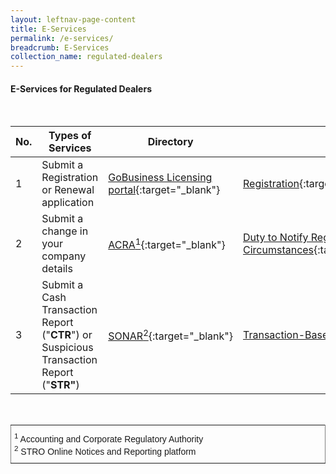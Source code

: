 ```yaml
---
layout: leftnav-page-content
title: E-Services
permalink: /e-services/
breadcrumb: E-Services
collection_name: regulated-dealers
---
```


#### E-Services for Regulated Dealers
<br>

<style>
table th:first-of-type {
    width: 10%;
}
table th:nth-of-type(2) {
    width: 35%;
}
table th:nth-of-type(3) {
    width: 30%;
}
table th:nth-of-type(3) {
width: 25%;
}
</style>

| No. | Types of Services | Directory | Related Pages |
| --- | --- | --- | --- |
| 1 | Submit a Registration or Renewal application | <a href="https://www.gobusiness.gov.sg/licences">GoBusiness Licensing portal</a>{:target="_blank"}  | [Registration](/registration/){:target="_blank"}/[Renewal](/renewal/){:target="_blank"} |
| 2 |Submit a change in your company details | <a href="https://www.bizfile.gov.sg">ACRA<sup>1</sup></a>{:target="_blank"}  | [Duty to Notify Registrar of Change in Particulars and Circumstances](/other-regulatory-requirements/){:target="_blank"} |
| 3 | Submit a Cash Transaction Report ("**CTR**") or Suspicious Transaction Report ("**STR"**) | <a href="https://www.police.gov.sg/sonar">SONAR<sup>2</sup></a>{:target="_blank"}  | [Transaction-Based Requirements](/transaction-based-requirements/){:target="_blank"} |

<br>
<style type="text/css">
.tg  {border-collapse:collapse;border-spacing:0;}
.tg td{font-family:Arial, sans-serif;font-size:14px;padding:10px 5px;border-style:solid;border-width:1px;overflow:hidden;word-break:normal;border-color:black;}
.tg th{font-family:Arial, sans-serif;font-size:14px;font-weight:normal;padding:10px 5px;border-style:solid;border-width:1px;overflow:hidden;word-break:normal;border-color:black;}
.tg .tg-xldj{border-color:inherit;text-align:left}
</style>
<table class="tg">
  <tr>
    <th class="tg-xldj"><span style="font-style:inherit"><sup>1</sup> Accounting and Corporate Regulatory Authority</span><br>
<span style="font-style:inherit"><sup>2</sup> STRO Online Notices and Reporting platform</span></th>
  </tr>
</table>
